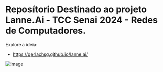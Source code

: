 # Reposítorio Destinado ao projeto Lanne.Ai - TCC Senai 2024 - Redes de Computadores.

Explore a ideia:
- https://gerlachsg.github.io/lanne.ai/

![image](https://github.com/user-attachments/assets/2d194aa4-9e54-41d6-9ec0-d1cc35082042)
